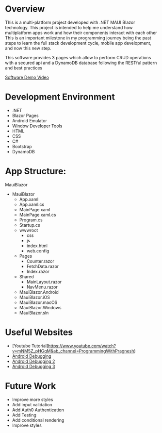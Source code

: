 ﻿# Overview

This is a multi-platform project developed with .NET MAUI Blazor technology. This project is intended to help me understand how multiplatform apps work and how their components interact with each other 
This is an important milestone in my programming journey being the past steps to learn the full stack development cycle, mobile app development, and now this new step. 

This software provides 3 pages which allow to perform CRUD operations with a secured api and a DynamoDB database following the RESTful pattern and best practices 

[Software Demo Video](https://youtu.be/qfsxVu5zzwU)

# Development Environment

- .NET
- Blazor Pages 
- Android Emulator 
- Window Developer Tools 
- HTML 
- CSS 
- C# 
- Bootstrap 
- DynamoDB

# App Structure: 
MauiBlazor
- MauiBlazor
  - App.xaml
  - App.xaml.cs
  - MainPage.xaml
  - MainPage.xaml.cs
  - Program.cs
  - Startup.cs
  - wwwroot
    - css
    - js
    - index.html
    - web.config
  - Pages
    - Counter.razor
    - FetchData.razor
    - Index.razor
  - Shared
    - MainLayout.razor
    - NavMenu.razor
  - MauiBlazor.Android
  - MauiBlazor.iOS
  - MauiBlazor.macOS
  - MauiBlazor.Windows
  - MauiBlazor.sln



# Useful Websites

- [Youtube Tutorial]https://www.youtube.com/watch?v=mNM5Z_pHGqM&ab_channel=ProgrammingWithPragnesh)
- [Android Debugging](https://stackoverflow.com/questions/71650449/error-launching-android-emulator-in-visual-studio-2022)
- [Android Debugging 2](https://stackoverflow.com/questions/55173004/targeting-sdk-android-q-results-in-failed-to-finalize-session-install-failed-i/55186445#55186445)
- [Android Debugging 3](https://learn.microsoft.com/en-us/xamarin/android/get-started/installation/android-emulator/troubleshooting?pivots=windows)

# Future Work
- Improve more styles
- Add input validation
- Add Auth0 Authentication 
- Add Testing
- Add conditional rendering 
- Improve styles 

